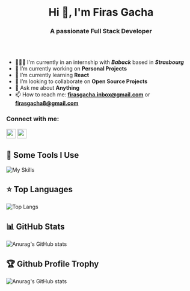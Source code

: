 <h1 align="center">Hi 👋, I'm Firas Gacha</h1>

<h3 align="center">A passionate Full  Stack Developer</h3>
<br></br>

- 👨🏻‍💻 I'm currently in an internship with ***Baback*** based in ***Strasbourg***
- 🔭 I’m currently working on **Personal Projects**
- 🌱 I’m currently learning **React**
- 👯 I’m looking to collaborate on **Open Source Projects**
- 💬 Ask me about **Anything**
- 📫 How to reach me: **firasgacha.inbox@gmail.com** or **firasgacha8@gmail.com**


<h3 align="left">Connect with me:</h3>
<p>
  <a href="https://www.linkedin.com/in/firasgacha"><img src="https://img.shields.io/badge/linkedin-%230077B5.svg?&style=for-the-             badge&logo=linkedin&logoColor=white" height=25></a> 
  <a href="https://www.instagram.com/firas_gacha/?hl=fr"><img src="https://img.shields.io/badge/instagram-%23E4405F.svg?     &style=for-the-badge&logo=instagram&logoColor=white" height=25></a>
</p>



<h2>🚀 Some Tools I Use</h2>

![My Skills](https://skillicons.dev/icons?i=react,js,ts,nodejs,mongodb,expressjs,html,css,tailwind,bootstrap,symfony,php,mysql,py,django,git,github,gitlab,stackoverflow,linux,vscode)
## ⭐ **Top Languages**

![Top Langs](https://github-readme-stats.vercel.app/api/top-langs/?username=firasgacha&theme=radical&layout=compact&hide=css)

## 📊 **GitHub Stats**

![Anurag's GitHub stats](https://github-readme-stats.vercel.app/api?username=firasgacha&show_icons=true&theme=radical)

## 🏆 **Github Profile Trophy**

![Anurag's GitHub stats](https://github-profile-trophy.vercel.app/?username=firasgacha&theme=radical&row=1&column=10)

